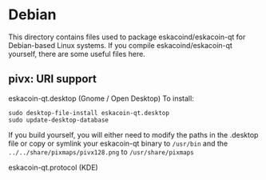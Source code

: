 
Debian
====================
This directory contains files used to package eskacoind/eskacoin-qt
for Debian-based Linux systems. If you compile eskacoind/eskacoin-qt yourself, there are some useful files here.

## pivx: URI support ##


eskacoin-qt.desktop  (Gnome / Open Desktop)
To install:

	sudo desktop-file-install eskacoin-qt.desktop
	sudo update-desktop-database

If you build yourself, you will either need to modify the paths in
the .desktop file or copy or symlink your eskacoin-qt binary to `/usr/bin`
and the `../../share/pixmaps/pivx128.png` to `/usr/share/pixmaps`

eskacoin-qt.protocol (KDE)

